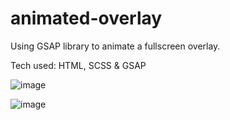 # animated-overlay

Using GSAP library to animate a fullscreen overlay.

Tech used: HTML, SCSS & GSAP

![image](https://user-images.githubusercontent.com/1038103/125295016-b62e2900-e31c-11eb-83d9-32156167a438.png)

![image](https://user-images.githubusercontent.com/1038103/125295290-fc838800-e31c-11eb-9722-4899fa74f199.png)

